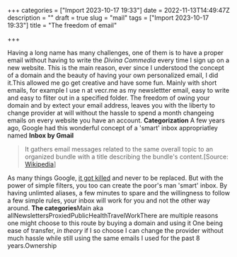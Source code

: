 +++
categories = ["Import 2023-10-17 19:33"]
date = 2022-11-13T14:49:47Z
description = ""
draft = true
slug = "mail"
tags = ["Import 2023-10-17 19:33"]
title = "The freedom of email"

+++


Having a long name has many challenges, one of them is to have a proper email without having to write the _Divina Commedia_ every time I sign up on a new website. This is the main reason, ever since I understood the concept of a domain and the beauty of having your own personalized email, I did it.This allowed me go get creative and have some fun. Mainly with short emails, for example I use n at vecr.me as my newslettter email, easy to write and easy to fliter out in a specified folder. The freedom of owing your domain and by extect your email address, leaves you with the liberty to change provider at will without the hassle to spend a month changeing emails on every website you have an account. **Categorization**  A few years ago, Google had this wonderful concept of a 'smart' inbox appropriatley named **Inbox by Gmail**

> It gathers email messages related to the same overall topic to an organized bundle with a title describing the bundle's content.[Source: [Wikipedia](https://en.wikipedia.org/wiki/Inbox_by_Gmail)]

As many things Google, [it got killed](https://gcemetery.co/inbox-by-gmail/) and never to be replaced. But with the power of simple filters, you too can create the poor's man 'smart' inbox. By having unlimted aliases, a few minutes to spare and the willingness to follow a few simple rules, your inbox will work for you and not the other way around. **The categories**Main aka allNewslettersProxiedPublicHealthTravelWorkThere are multiple reasons one might choose to this route by buying a domain and using it One being ease of transfer, _in theory_ if I so choose I can change the provider without much hassle while still using the same emails I used for the past 8 years.Ownership 

